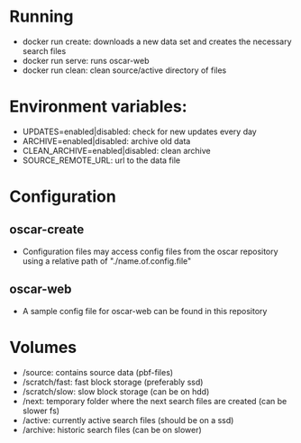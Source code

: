 # Running
 * docker run create: downloads a new data set and creates the necessary search files
 * docker run serve: runs oscar-web
 * docker run clean: clean source/active directory of files

# Environment variables:
 * UPDATES=enabled|disabled: check for new updates every day
 * ARCHIVE=enabled|disabled: archive old data
 * CLEAN_ARCHIVE=enabled|disabled: clean archive
 * SOURCE_REMOTE_URL: url to the data file

# Configuration
## oscar-create
 * Configuration files may access config files from the oscar repository using a relative path of "./name.of.config.file"

## oscar-web
 * A sample config file for oscar-web can be found in this repository

# Volumes
 * /source: contains source data (pbf-files)
 * /scratch/fast: fast block storage (preferably ssd)
 * /scratch/slow: slow block storage (can be on hdd)
 * /next: temporary folder where the next search files are created (can be slower fs)
 * /active: currently active search files (should be on a ssd)
 * /archive: historic search files (can be on slower)

